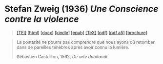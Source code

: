 # Stefan Zweig (1936)  <em>Une Conscience contre la violence</em> 

>  <a target="_blank" title="Source XML/TEI" class="mime48 tei" href="https://hurlus.github.io/tei/zweig1936_conscience-violence.xml">[TEI]</a>  <a target="_blank" title="HTML une page" class="mime48 html" href="https://hurlus.github.io/zweig1936_conscience-violence/zweig1936_conscience-violence.html">[html]</a>  <a target="_blank" title="Bureautique (LibreOffice, MS.Word)" class="mime48 docx" href="https://hurlus.github.io/zweig1936_conscience-violence/zweig1936_conscience-violence.docx">[docx]</a>  <a target="_blank" title="Amazon.kindle" class="mime48 mobi" href="https://hurlus.github.io/zweig1936_conscience-violence/zweig1936_conscience-violence.mobi">[kindle]</a>  <a target="_blank" title="EPUB, pour liseuses et téléphones" class="mime48 epub" href="https://hurlus.github.io/zweig1936_conscience-violence/zweig1936_conscience-violence.epub">[epub]</a>  <a target="_blank" title="LaTeX" class="mime48 tex" href="https://hurlus.github.io/zweig1936_conscience-violence/zweig1936_conscience-violence.tex">[TeX]</a>  <a target="_blank" title="PDF à imprimer, A4 2 colonnes" class="mime48 pdf" href="https://hurlus.github.io/zweig1936_conscience-violence/zweig1936_conscience-violence.pdf">[pdf]</a>  <a target="_blank" title="PDF à lire, A5 une colonne" class="mime48 a5" href="https://hurlus.github.io/zweig1936_conscience-violence/zweig1936_conscience-violence_a5.pdf">[pdf a5]</a>  <a target="_blank" title="Brochure à agrafer, pdf imposé pour imprimante recto/verso" class="mime48 brochure" href="https://hurlus.github.io/zweig1936_conscience-violence/zweig1936_conscience-violence_brochure.pdf">[brochure]</a> 



<article xmlns="http://www.w3.org/1999/xhtml">
  <blockquote class="epigraph">
    <p class="p noindent">La postérité ne pourra pas comprendre que nous ayons dû retomber dans de pareilles ténèbres après avoir connu la lumière.</p>
    <div class="bibl">Sébastien Castellion, 1562, <cite class="title">De arte dubitandi</cite>.</div>
  </blockquote>
  <section class="footnotes"/>
</article>
